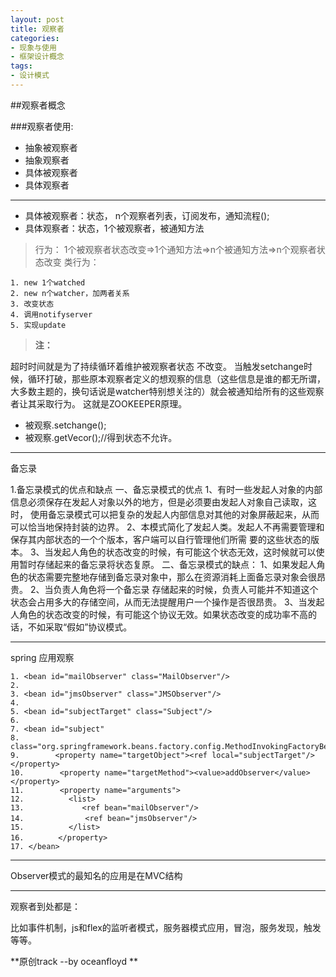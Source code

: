 ```yaml
---
layout: post
title: 观察者
categories:
- 现象与使用
- 框架设计概念
tags:
- 设计模式
---
```



##观察者概念

###观察者使用:

- 抽象被观察者
- 抽象观察者
- 具体被观察者
- 具体观察者
-----------------


- 具体被观察者：状态， n个观察者列表，订阅发布，通知流程();
- 具体观察者：状态，1个被观察者，被通知方法

> 行为：
 1个被观察者状态改变=>1个通知方法=>n个被通知方法=>n个观察者状态改变
类行为：
> 
	1. new 1个watched 
	2. new n个watcher，加两者关系
	3. 改变状态
	4. 调用notifyserver
	5. 实现update


>**注：**
>
   超时时间就是为了持续循环着维护被观察者状态 不改变。
当触发setchange时候，循环打破，那些原本观察者定义的想观察的信息（这些信息是谁的都无所谓，大多数主题的，换句话说是watcher特别想关注的）就会被通知给所有的这些观察者让其采取行为。
这就是ZOOKEEPER原理。



- 被观察.setchange();
- 被观察.getVecor();//得到状态不允许。


----------
备忘录


1.备忘录模式的优点和缺点
一、备忘录模式的优点
1、有时一些发起人对象的内部信息必须保存在发起人对象以外的地方，但是必须要由发起人对象自己读取，这时，
使用备忘录模式可以把复杂的发起人内部信息对其他的对象屏蔽起来，从而可以恰当地保持封装的边界。
2、本模式简化了发起人类。发起人不再需要管理和保存其内部状态的一个个版本，客户端可以自行管理他们所需
要的这些状态的版本。
3、当发起人角色的状态改变的时候，有可能这个状态无效，这时候就可以使用暂时存储起来的备忘录将状态复原。
二、备忘录模式的缺点：
1、如果发起人角色的状态需要完整地存储到备忘录对象中，那么在资源消耗上面备忘录对象会很昂贵。
2、当负责人角色将一个备忘录 存储起来的时候，负责人可能并不知道这个状态会占用多大的存储空间，从而无法提醒用户一个操作是否很昂贵。
3、当发起人角色的状态改变的时候，有可能这个协议无效。如果状态改变的成功率不高的话，不如采取“假如”协议模式。





----------------
spring 应用观察

	1. <bean id="mailObserver" class="MailObserver"/>  
	2.   
	3. <bean id="jmsObserver" class="JMSObserver"/>  
	4.   
	5. <bean id="subjectTarget" class="Subject"/>  
	6.   
	7. <bean id="subject"  
	8.        class="org.springframework.beans.factory.config.MethodInvokingFactoryBean">  
	9.        <property name="targetObject"><ref local="subjectTarget"/></property>  
	10.        <property name="targetMethod"><value>addObserver</value></property>  
	11.        <property name="arguments">  
	12.          <list>  
	13.             <ref bean="mailObserver"/>  
	14.        　    <ref bean="jmsObserver"/>  
	15.          </list>  
	16.      　</property>  
	17. </bean>  



----------------

Observer模式的最知名的应用是在MVC结构



--------------

观察者到处都是：

比如事件机制，js和flex的监听者模式，服务器模式应用，冒泡，服务发现，触发等等。


**原创track --by oceanfloyd **